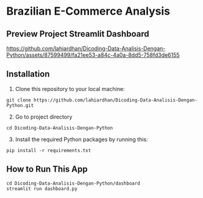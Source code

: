 # Brazilian E-Commerce Analysis

## Preview Project Streamlit Dashboard 

https://github.com/lahiardhan/Dicoding-Data-Analisis-Dengan-Python/assets/87599499/fa21ee53-a84c-4a0a-8dd5-758fd3de6155


## Installation

1. Clone this repository to your local machine:
```
git clone https://github.com/lahiardhan/Dicoding-Data-Analisis-Dengan-Python.git
```
2. Go to project directory
```
cd Dicoding-Data-Analisis-Dengan-Python
```
3. Install the required Python packages by running this:
```
pip install -r requirements.txt
```

## How to Run This App
```
cd Dicoding-Data-Analisis-Dengan-Python/dashboard
streamlit run dashboard.py
```
